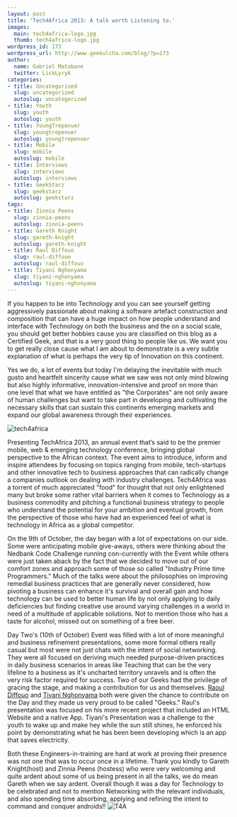 ```yaml
---
layout: post
title: 'Tech4Africa 2013: A talk worth Listening to.'
images:
  main: tech4africa-logo.jpg
  thumb: tech4africa-logo.jpg
wordpress_id: 173
wordpress_url: http://www.geekulcha.com/blog/?p=173
author:
  name: Gabriel Matabane
  twitter: LickLyryk
categories:
- title: Uncategorized
  slug: uncategorized
  autoslug: uncategorized
- title: Youth
  slug: youth
  autoslug: youth
- title: YoungTrepenuer
  slug: youngtrepenuer
  autoslug: youngtrepenuer
- title: Mobile
  slug: mobile
  autoslug: mobile
- title: Interviews
  slug: interviews
  autoslug: interviews
- title: GeekStarz
  slug: geekstarz
  autoslug: geekstarz
tags:
- title: Zinnia Peens
  slug: zinnia-peens
  autoslug: zinnia-peens
- title: Gareth Knight
  slug: gareth-knight
  autoslug: gareth-knight
- title: Raul Diffouo
  slug: raul-diffouo
  autoslug: raul-diffouo
- title: Tiyani Nghonyama
  slug: tiyani-nghonyama
  autoslug: tiyani-nghonyama
---
```

If you happen to be into Technology and you can see yourself getting aggressively passionate about making a software artefact construction and composition that can have a huge impact on how people understand and interface with Technology on both the business and the on a social scale, you should get better hobbies cause you are classified on this blog as a Certified Geek, and that is a very good thing to people like us. We want you to get really close cause what I am about to demonstrate is a very subtle explanation of what is perhaps the very tip of Innovation on this continent.



 Yes we do, a lot of events but today I'm delaying the inevitable with much gusto and heartfelt sincerity cause what we saw was not only mind blowing but also highly informative, innovation-intensive and proof on more than one level that what we have entitled as "the Corporates" are not only aware of human challenges but want to take part in developing and cultivating the necessary skills that can sustain this continents emerging markets and expand our global awareness through their experiences.

 ![tech4africa](http://www.geekulcha.com/blog/wp-content/uploads/2013/10/tech4africa-300x119.png)


 Presenting TechAfrica 2013, an annual event that’s said to be the premier mobile, web & emerging technology conference, bringing global perspective to the African context. The event aims to introduce, inform and inspire attendees by focusing on topics ranging from mobile, tech-startups and other innovative tech to business approaches that can radically change a companies outlook on dealing with industry challenges. Tech4Africa was a torrent of much appreciated "food" for thought that not only enlightened many but broke some rather vital barriers when it comes to Technology as a business commodity and pitching a functional business strategy to people who understand the potential for your ambition and eventual growth, from the perspective of those who have had an experienced feel of what is technology in Africa as a global competitor.



 On the 9th of October, the day began with a lot of expectations on our side. Some were anticipating mobile give-aways, others were thinking about the Nedbank Code Challenge running con-currently with the Event while others were just taken aback by the fact that we decided to move out of our comfort zones and approach some of those so called "Industry Prime time Programmers." Much of the talks were about the philosophies on improving remedial business practices that are generally never considered, how pivoting a business can enhance it's survival and overall gain and how technology can be used to better human life by not only applying to daily deficiencies but finding creative use around varying challenges in a world in need of a multitude of applicable solutions. Not to mention those who has a taste for alcohol, missed out on something of a free beer.



 Day Two's (10th of October) Event was filled with a lot of more meaningful and business refinement presentations, some more formal others really casual but most were not just chats with the intent of social networking. They were all focused on deriving much needed purpose-driven practices in daily business scenarios in areas like Teaching that can be the very lifeline to a business as it's uncharted territory unravels and is often the very risk factor required for success. Two of our Geeks had the privilege of gracing the stage, and making a contribution for us and themselves. [Raoul Diffouo](https://www.twitter.com/diraulo) and [Tiyani Nghonyama](https://www.facebook.com/tiyani.w.nghonyama?fref=ts) both were given the chance to contribute on the Day and they made us very proud to be called "Geeks." Raul's presentation was focused on his more recent project that included an HTML Website and a native App. Tiyani's Presentation was a challenge to the youth to wake up and make hey while the sun still shines, he enforced his point by demonstrating what he has been been developing which is an app that saves electricity.



 Both these Engineers-in-training are hard at work at proving their presence was not one that was to occur once in a lifetime. Thank you kindly to Gareth Knight(host) and Zinnia Peens (hostess) who were very welcoming and quite ardent about some of us being present in all the talks, we do mean Gareth when we say ardent. Overall though it was a day for Technology to be celebrated and not to mention Networking with the relevant individuals, and also spending time absorbing, applying and refining the intent to command and conquer androids!!
 ![T4A](http://www.geekulcha.com/blog/wp-content/uploads/2013/10/T4A-300x283.jpg)

